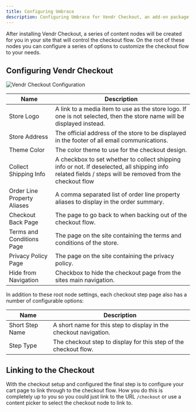```yaml
---
title: Configuring Umbraco
description: Configuring Umbraco for Vendr Checkout, an add-on package for Vendr, the eCommerce solution for Umbraco v8+
---
```


After installing Vendr Checkout, a series of content nodes will be created for you in your site that will control the checkout flow. On the root of these nodes you can configure a series of options to customize the checkout flow to your needs.

## Configuring Vendr Checkout

![Vendr Checkout Configuration](~/assets/images/screenshots/checkout/checkout_configuration.png)

| Name | Description |
| ---- | ----------- |
| Store Logo | A link to a media item to use as the store logo. If one is not selected, then the store name will be displayed instead. |
| Store Address | The official address of the store to be displayed in the footer of all email communications. |
| Theme Color | The color theme to use for the checkout design. |
| Collect Shipping Info | A checkbox to set whether to collect shipping info or not. If deselected, all shipping info related fields / steps will be removed from the checkout flow |
| Order Line Property Aliases | A comma separated list of order line property aliases to display in the order summary. |
| Checkout Back Page | The page to go back to when backing out of the checkout flow. |
| Terms and Conditions Page | The page on the site containing the terms and conditions of the store. |
| Privacy Policy Page | The page on the site containing the privacy policy. |
| Hide from Navigation | Checkbox to hide the checkout page from the sites main navigation. |

In addition to these root node settings, each checkout step page also has a number of configurable options:

| Name | Description |
| ---- | ----------- |
| Short Step Name | A short name for this step to display in the checkout navigation. |
| Step Type | The checkout step to display for this step of the checkout flow. |

## Linking to the Checkout

With the checkout setup and configured the final step is to configure your cart page to link through to the checkout flow. How you do this is completely up to you so you could just link to the URL `/checkout` or use a content picker to select the checkout node to link to.